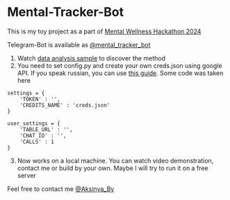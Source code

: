 # Mental-Tracker-Bot

This is my toy project as a part of [Mental Wellness Hackathon 2024](https://hackformental.com/)

Telegram-Bot is available as [@mental_tracker_bot](http://t.me/mental_tracker_bot)

1. Watch [data analysis sample](https://github.com/Aksinya-Bykova/Mental-Tracker-Telegram-Bot/blob/main/samples/Data-Analysis-Sample.ipynb) to discover the method
2. You need to set config.py and create your own creds.json using google API. If you speak russian, you can use [this guide](https://youtu.be/JByWnTMH3WU?si=19gcaMPC_u9BfxJT). Some code was taken here
```
settings = {
    'TOKEN' : '',
    'CREDITS_NAME' : 'creds.json'
}
```

```
user_settings = {
    'TABLE_URL' : '',
    'CHAT_ID' : '',
    'CALLS' : 1
}
```
3. Now works on a local machine. You can watch video demonstration, contact me or build by your own. Maybe I will try to run it on a free server
   
Feel free to contact me [@Aksinya_By](https://t.me/Aksinya_By)
